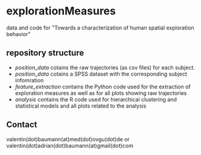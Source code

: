 # explorationMeasures
data and code for "Towards a characterization of human spatial exploration behavior"

## repository structure
- *position_data* cotains the raw trajectories (as csv files) for each subject. 
- *position_data* cotains a SPSS dataset with the corresponding subject infomration
- *feature_extraction* contains the Python code used for the extraction of exploration measures as well as for all plots showing raw trajectories
- *analysis* contains the R code used for hierarchical clustering and statistical models and all plots related to the analysis




## Contact
valentin(dot)baumann(at)med(dot)ovgu(dot)de or valentin(dot)adrian(dot)baumann(at)gmail(dot)com
